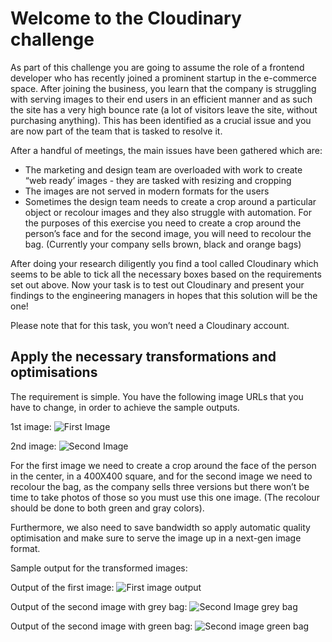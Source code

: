 # Welcome to the Cloudinary challenge

As part of this challenge you are going to assume the role of a frontend developer who has recently joined a prominent startup in the e-commerce space. After joining the business, you learn that the company is struggling with serving images to their end users in an efficient manner and as such the site has a very high bounce rate (a lot of visitors leave the site, without purchasing anything). This has been identified as a crucial issue and you are now part of the team that is tasked to resolve it.

After a handful of meetings, the main issues have been gathered which are:
- The marketing and design team are overloaded with work to create “web ready’ images - they are tasked with resizing and cropping
- The images are not served in modern formats for the users
- Sometimes the design team needs to create a crop around a particular object or recolour images and they also struggle with automation. For the purposes of this exercise you need to create a crop around the person’s face and for the second image, you will need to recolour the bag. (Currently your company sells brown, black and orange bags)

After doing your research diligently you find a tool called Cloudinary which seems to be able to tick all the necessary boxes based on the requirements set out above.
Now your task is to test out Cloudinary and present your findings to the engineering managers in hopes that this solution will be the one! 

Please note that for this task, you won’t need a Cloudinary account.

## Apply the necessary transformations and optimisations

The requirement is simple. You have the following image URLs that you have to change, in order to achieve the sample outputs.

1st image:
![First Image](https://res.cloudinary.com/balazs/image/upload/photo-1495366691023-cc4eadcc2d7e_eolq2v.webp)

2nd image: 
![Second Image](https://res.cloudinary.com/balazs/image/upload/gabrielle-henderson-IuGQoHIp8LY-unsplash_xv4jr3.jpg)

For the first image we need to create a crop around the face of the person in the center, in a 400X400 square, and for the second image we need to recolour the bag, as the company sells three versions but there won’t be time to take photos of those so you must use this one image. (The recolour should be done to both green and gray colors).

Furthermore, we also need to save bandwidth so apply automatic quality optimisation and make sure to serve the image up in a next-gen image format.

Sample output for the transformed images:

Output of the first image:
![First image output](https://res.cloudinary.com/balazs/image/upload/v1713441346/Cloudinary%20Challenge/photo-1495366691023-cc4eadcc2d7e_eolq2v_rzaekf.webp)

Output of the second image with grey bag:
![Second Image grey bag](https://res.cloudinary.com/balazs/image/upload/v1713441347/Cloudinary%20Challenge/gabrielle-henderson-IuGQoHIp8LY-unsplash_xv4jr3_iyq7a6.jpg)

Output of the second image with green bag:
![Second image green bag](https://res.cloudinary.com/balazs/image/upload/v1713441346/Cloudinary%20Challenge/gabrielle-henderson-IuGQoHIp8LY-unsplash_xv4jr3-2_dppbes.jpg)





